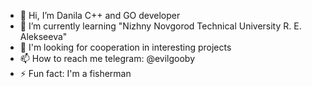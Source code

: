 - 👋 Hi, I’m Danila С++ and GO developer
- 🌱 I’m currently learning "Nizhny Novgorod Technical University R. E. Alekseeva"
- 💞️ I'm looking for cooperation in interesting projects
- 📫 How to reach me telegram: @evilgooby 
- ⚡ Fun fact: I'm a fisherman

<!---
evilgooby/evilgooby is a ✨ special ✨ repository because its `README.md` (this file) appears on your GitHub profile.
You can click the Preview link to take a look at your changes.
--->

